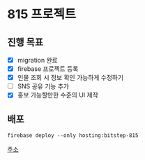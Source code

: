 # 815 프로젝트

## 진행 목표

- [x] migration 완료
- [x] firebase 프로젝트 등록
- [x] 인물 조회 시 정보 확인 가능하게 수정하기
- [ ] SNS 공유 기능 추가
- [x] 홍보 가능할만한 수준의 UI 제작

## 배포

```console
firebase deploy --only hosting:bitstep-815
```

[주소](https://bitstep-815.web.app/)
